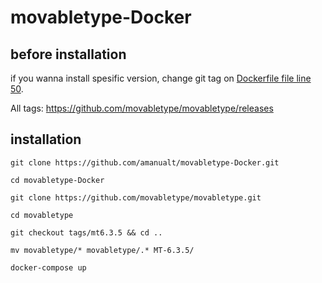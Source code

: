 # movabletype-Docker

## before installation

if you wanna install spesific version, change git tag on [Dockerfile file line 50](https://github.com/om3rcitak/movabletype-Docker/blob/master/Dockerfile#L50).

All tags: https://github.com/movabletype/movabletype/releases

## installation

`git clone https://github.com/amanualt/movabletype-Docker.git`

`cd movabletype-Docker`

`git clone https://github.com/movabletype/movabletype.git`

`cd movabletype`

`git checkout tags/mt6.3.5 && cd ..`

`mv movabletype/* movabletype/.* MT-6.3.5/`

`docker-compose up`

#
